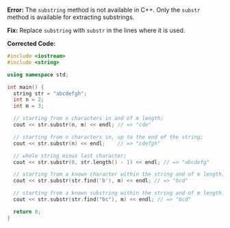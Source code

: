 **Error:** The `substring` method is not available in C++. Only the `substr` method is available for extracting substrings.

**Fix:** Replace `substring` with `substr` in the lines where it is used.

**Corrected Code:**

```cpp
#include <iostream>
#include <string>

using namespace std;

int main() {
  string str = "abcdefgh";
  int n = 2;
  int m = 3;

  // starting from n characters in and of m length;
  cout << str.substr(n, m) << endl; // => "cde"

  // starting from n characters in, up to the end of the string;
  cout << str.substr(n) << endl;    // => "cdefgh"

  // whole string minus last character;
  cout << str.substr(0, str.length() - 1) << endl; // => "abcdefg"

  // starting from a known character within the string and of m length;
  cout << str.substr(str.find('b'), m) << endl; // => "bcd"

  // starting from a known substring within the string and of m length.
  cout << str.substr(str.find("bc"), m) << endl; // => "bcd"

  return 0;
}
```
